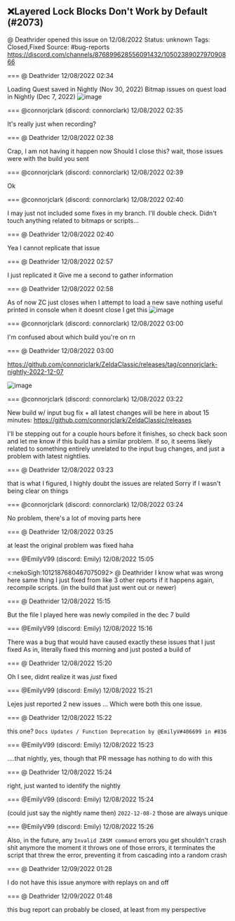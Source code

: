 ## ❌Layered Lock Blocks Don't Work by Default (#2073)
@ Deathrider opened this issue on 12/08/2022
Status: unknown
Tags: Closed,Fixed
Source: #bug-reports https://discord.com/channels/876899628556091432/1050238902797090866


=== @ Deathrider 12/08/2022 02:34

Loading Quest saved in Nightly (Nov 30, 2022) Bitmap issues on quest load in Nightly (Dec 7, 2022)
![image](https://cdn.discordapp.com/attachments/1050238902797090866/1050238902969045013/image.png?ex=65e927b2&is=65d6b2b2&hm=6328a2ef89ed41230f310bd5c8a381666364e8cf861a364ac2f33d989232003e&)

=== @connorjclark (discord: connorclark) 12/08/2022 02:35

It's really just when recording?

=== @ Deathrider 12/08/2022 02:38

Crap, I am not having it happen now
Should I close this?
wait, those issues were with the build you sent

=== @connorjclark (discord: connorclark) 12/08/2022 02:39

Ok

=== @connorjclark (discord: connorclark) 12/08/2022 02:40

I may just not included some fixes in my branch. I'll double check. Didn't touch anything related to bitmaps or scripts...

=== @ Deathrider 12/08/2022 02:40

Yea I cannot replicate that issue

=== @ Deathrider 12/08/2022 02:57

I just replicated it
Give me a second to gather information

=== @ Deathrider 12/08/2022 02:58

As of now ZC just closes when I attempt to load a new save
nothing useful printed in console
when it doesnt close I get this
![image](https://cdn.discordapp.com/attachments/1050238902797090866/1050245253225001111/image.png?ex=65e92d9c&is=65d6b89c&hm=0d6bfa2e5d22baf2f531971e9ee3b9990906dbb4782b4878678eb4fd0f6c470d&)

=== @connorjclark (discord: connorclark) 12/08/2022 03:00

I'm confused about which build you're on rn

=== @ Deathrider 12/08/2022 03:00

https://github.com/connorjclark/ZeldaClassic/releases/tag/connorjclark-nightly-2022-12-07

![image](https://cdn.discordapp.com/attachments/1050238902797090866/1050245727818887229/image.png?ex=65e92e0e&is=65d6b90e&hm=d58e4e96979a23e5c138b6f4a7e61c54c04fa462642548421f6999834ee09ec6&)

=== @connorjclark (discord: connorclark) 12/08/2022 03:22

New build w/ input bug fix + all latest changes will be here in about 15 minutes: https://github.com/connorjclark/ZeldaClassic/releases

I'll be stepping out for a couple hours before it finishes, so check back soon and let me know if this build has a similar problem. If so, it seems likely related to something entirely unrelated to the input bug changes, and just a problem with latest nightlies.

=== @ Deathrider 12/08/2022 03:23

that is what I figured, I highly doubt the issues are related
Sorry if I wasn't being clear on things

=== @connorjclark (discord: connorclark) 12/08/2022 03:24

No problem, there's a lot of moving parts here

=== @ Deathrider 12/08/2022 03:25

at least the original problem was fixed haha

=== @EmilyV99 (discord: Emily) 12/08/2022 15:05

<:nekoSigh:1012187680467075092> @ Deathrider I know what was wrong here
same thing I just fixed from like 3 other reports
if it happens again, recompile scripts.
(in the build that just went out or newer)

=== @ Deathrider 12/08/2022 15:15

But the file I played here was newly compiled in the dec 7 build

=== @EmilyV99 (discord: Emily) 12/08/2022 15:16

There was a bug that would have caused exactly these issues that I just fixed
As in, literally fixed this morning and just posted a build of

=== @ Deathrider 12/08/2022 15:20

Oh I see, didnt realize it was *just* fixed

=== @EmilyV99 (discord: Emily) 12/08/2022 15:21

Lejes just reported 2 new issues
... Which were both this one issue.

=== @ Deathrider 12/08/2022 15:22

this one? ``Docs Updates / Function Deprecation by @EmilyV#406699 in #836``

=== @EmilyV99 (discord: Emily) 12/08/2022 15:23

....that nightly, yes, though that PR message has nothing to do with this

=== @ Deathrider 12/08/2022 15:24

right, just wanted to identify the nightly

=== @EmilyV99 (discord: Emily) 12/08/2022 15:24

(could just say the nightly name then)
`2022-12-08-2`
those are always unique

=== @EmilyV99 (discord: Emily) 12/08/2022 15:26

Also, in the future, any `Invalid ZASM command` errors you get shouldn't crash shit anymore
the moment it throws one of those errors, it terminates the script that threw the error, preventing it from cascading into a random crash

=== @ Deathrider 12/09/2022 01:28

I do not have this issue anymore with replays on and off

=== @ Deathrider 12/09/2022 01:48

this bug report can probably be closed, at least from my perspective
